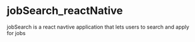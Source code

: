# jobSearch_reactNative
jobSearch is a react navtive application that lets users to search and apply for jobs 
